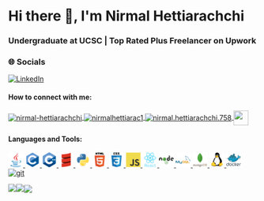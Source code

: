 <h1>Hi there 👋, I'm Nirmal Hettiarachchi</h1>
<h3>Undergraduate at UCSC | Top Rated Plus Freelancer on Upwork</h2> 

### 🌐 Socials
[![LinkedIn](https://img.shields.io/badge/LinkedIn-%230077B5.svg?logo=linkedin&logoColor=white)](https://www.linkedin.com/in/nirmal-hettiarachchi)

<h4 align="left">How to connect with me:</h3>
  <a href="https://www.linkedin.com/in/nirmal-hettiarachchi/" target="blank">
    <img align="center" src="https://cdn.jsdelivr.net/npm/simple-icons@3.0.1/icons/linkedin.svg" alt="nirmal-hettiarachchi" height="30" width="30"/>
  </a>
  <a href="https://www.hackerrank.com/nirmalhettiarac1" target="blank">
    <img align="center" src="https://cdn.jsdelivr.net/npm/simple-icons@3.0.1/icons/hackerrank.svg" alt="nirmalhettiarac1" height="30" width="30" />
  </a>
  <a href="https://www.facebook.com/nirmal.hettiarachchi.758/" target="blank">
    <img align="center" src="https://cdn.jsdelivr.net/npm/simple-icons@3.0.1/icons/facebook.svg" alt="nirmal.hettiarachchi.758" height="30" width="30" />
  </a>
  <a href="https://www.upwork.com/freelancers/~01a1386050812b9a61" target="blank">
    <img align="center" src="https://cdn.jsdelivr.net/npm/simple-icons@3.0.1/icons/upwork.svg" alt="" height="30" width="30" />
  </a>

<h4 align="left">Languages and Tools:</h3>
<p align="left">  
  <a href="https://www.java.com/en/" target="_blank" rel="noreferrer"> <img src="https://raw.githubusercontent.com/devicons/devicon/master/icons/java/java-original.svg" alt="java" width="30" height="30"/> </a> 
  <a href="https://www.cprogramming.com/" target="_blank" rel="noreferrer"> <img src="https://raw.githubusercontent.com/devicons/devicon/master/icons/c/c-original.svg" alt="c" width="30" height="30"/> </a> 
  <a href="https://www.w3schools.com/cpp/" target="_blank" rel="noreferrer"> <img src="https://raw.githubusercontent.com/devicons/devicon/master/icons/cplusplus/cplusplus-original.svg" alt="cplusplus" width="30" height="30"/> </a> 
  <a href="https://www.scala-lang.org" target="_blank" rel="noreferrer"> <img src="https://raw.githubusercontent.com/devicons/devicon/master/icons/scala/scala-original.svg" alt="scala" width="30" height="30"/> </a> 
  <a href="https://www.python.org/" target="_blank" rel="noreferrer"> <img src="https://raw.githubusercontent.com/devicons/devicon/master/icons/python/python-original.svg" alt="python" width="30" height="30"/> </a> 
  <a href="https://www.w3.org/html/" target="_blank" rel="noreferrer"> <img src="https://raw.githubusercontent.com/devicons/devicon/master/icons/html5/html5-original-wordmark.svg" alt="html5" width="30" height="30"/> </a> 
  <a href="https://www.w3schools.com/css/" target="_blank" rel="noreferrer"> <img src="https://raw.githubusercontent.com/devicons/devicon/master/icons/css3/css3-original-wordmark.svg" alt="css3" width="30" height="30"/> </a> 
  <a href="https://developer.mozilla.org/en-US/docs/Web/JavaScript" target="_blank" rel="noreferrer"> <img src="https://raw.githubusercontent.com/devicons/devicon/master/icons/javascript/javascript-original.svg" alt="javascript" width="30" height="30"/> </a> 
  <a href="https://reactjs.org/" target="_blank" rel="noreferrer"> <img src="https://raw.githubusercontent.com/devicons/devicon/master/icons/react/react-original-wordmark.svg" alt="react" width="30" height="30"/> </a> 
  <a href="https://nodejs.org/en" target="_blank" rel="noreferrer"> <img src="https://raw.githubusercontent.com/devicons/devicon/master/icons/nodejs/nodejs-original-wordmark.svg" alt="nodejs" width="30" height="30"/> </a> 
  <a href="https://www.mysql.com/" target="_blank" rel="noreferrer"> <img src="https://raw.githubusercontent.com/devicons/devicon/master/icons/mysql/mysql-original-wordmark.svg" alt="mysql" width="30" height="30"/> </a>
  <a href="https://www.mongodb.com/" target="_blank" rel="noreferrer"> <img src="https://raw.githubusercontent.com/devicons/devicon/master/icons/mongodb/mongodb-original-wordmark.svg" alt="mongodb" width="30" height="30"/> </a> 
  <a href="https://www.linux.org/" target="_blank" rel="noreferrer"> <img src="https://raw.githubusercontent.com/devicons/devicon/master/icons/linux/linux-original.svg" alt="linux" width="30" height="30"/> </a> 
  <a href="https://www.docker.com/" target="_blank" rel="noreferrer"> <img src="https://raw.githubusercontent.com/devicons/devicon/master/icons/docker/docker-original-wordmark.svg" alt="docker" width="30" height="30"/> </a> 
  <a href="https://git-scm.com/" target="_blank" rel="noreferrer"> <img src="https://www.vectorlogo.zone/logos/git-scm/git-scm-icon.svg" alt="git" width="30" height="30"/> </a> 
</p>

<img align="left" src="https://github-readme-stats.vercel.app/api/top-langs?username=NirmalHettiarachchi&show_icons=true&locale=en&layout=compact">
<img align="center" src="https://github-readme-stats.vercel.app/api?username=NirmalHettiarachchi">
<img align="left" src="https://github-readme-streak-stats.herokuapp.com/?user=NirmalHettiarachchi&">





